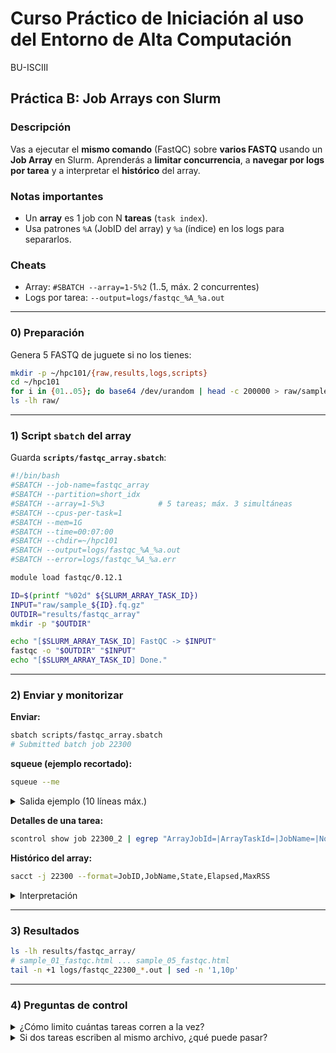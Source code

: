 # Curso Práctico de Iniciación al uso del Entorno de Alta Computación  
BU-ISCIII

## Práctica B: Job Arrays con Slurm

### Descripción
Vas a ejecutar el **mismo comando** (FastQC) sobre **varios FASTQ** usando un **Job Array** en Slurm. Aprenderás a **limitar concurrencia**, a **navegar por logs por tarea** y a interpretar el **histórico** del array.

### Notas importantes
- Un **array** es 1 job con N **tareas** (`task index`).
- Usa patrones `%A` (JobID del array) y `%a` (índice) en los logs para separarlos.

### Cheats
- Array: `#SBATCH --array=1-5%2` (1..5, máx. 2 concurrentes)
- Logs por tarea: `--output=logs/fastqc_%A_%a.out`

---
[TODO]: <add array file list example>

### 0) Preparación
Genera 5 FASTQ de juguete si no los tienes:
```bash
mkdir -p ~/hpc101/{raw,results,logs,scripts}
cd ~/hpc101
for i in {01..05}; do base64 /dev/urandom | head -c 200000 > raw/sample_${i}.fq; gzip -f raw/sample_${i}.fq; done
ls -lh raw/
```

---

### 1) Script `sbatch` del array
Guarda **`scripts/fastqc_array.sbatch`**:

```bash
#!/bin/bash
#SBATCH --job-name=fastqc_array
#SBATCH --partition=short_idx
#SBATCH --array=1-5%3            # 5 tareas; máx. 3 simultáneas
#SBATCH --cpus-per-task=1
#SBATCH --mem=1G
#SBATCH --time=00:07:00
#SBATCH --chdir=~/hpc101
#SBATCH --output=logs/fastqc_%A_%a.out
#SBATCH --error=logs/fastqc_%A_%a.err

module load fastqc/0.12.1

ID=$(printf "%02d" ${SLURM_ARRAY_TASK_ID})
INPUT="raw/sample_${ID}.fq.gz"
OUTDIR="results/fastqc_array"
mkdir -p "$OUTDIR"

echo "[$SLURM_ARRAY_TASK_ID] FastQC -> $INPUT"
fastqc -o "$OUTDIR" "$INPUT"
echo "[$SLURM_ARRAY_TASK_ID] Done."
```

---

### 2) Enviar y monitorizar
**Enviar:**
```bash
sbatch scripts/fastqc_array.sbatch
# Submitted batch job 22300
```

**squeue (ejemplo recortado):**
```bash
squeue --me
```
<details>
<summary>Salida ejemplo (10 líneas máx.)</summary>

```
JOBID     PARTITION  NAME          ST  TIME  NODES  NODELIST(REASON)
22300_1   short_idx  fastqc_array   R  0:03      1  ideafix02
22300_2   short_idx  fastqc_array   R  0:02      1  ideafix05
22300_3   short_idx  fastqc_array   R  0:01      1  ideafix03
22300_4   short_idx  fastqc_array  PD  0:00      1  (Priority)
22300_5   short_idx  fastqc_array  PD  0:00      1  (Resources)
```
</details>

**Detalles de una tarea:**
```bash
scontrol show job 22300_2 | egrep "ArrayJobId=|ArrayTaskId=|JobName=|NodeList=|RunTime=|Reason="
```

**Histórico del array:**
```bash
sacct -j 22300 --format=JobID,JobName,State,Elapsed,MaxRSS
```
<details>
<summary>Interpretación</summary>
Cada línea corresponde a una tarea del array: `22300_1`, `22300_2`, etc., con su estado y recursos.
</details>

---

### 3) Resultados
```bash
ls -lh results/fastqc_array/
# sample_01_fastqc.html ... sample_05_fastqc.html
tail -n +1 logs/fastqc_22300_*.out | sed -n '1,10p'
```

---

### 4) Preguntas de control
<details>
<summary>¿Cómo limito cuántas tareas corren a la vez?</summary>
Con `%N` en `--array`, p. ej. `--array=1-100%10` limita a 10 tareas simultáneas.
</details>

<details>
<summary>Si dos tareas escriben al mismo archivo, ¿qué puede pasar?</summary>
Condiciones de carrera y corrupción de salida. Usa nombres separados por `%a`/`$SLURM_ARRAY_TASK_ID`.
</details>
